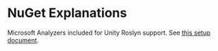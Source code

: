 # NuGet Explanations

Microsoft Analyzers included for Unity Roslyn support. See [this setup document](https://code.visualstudio.com/docs/other/unity#_enabling-unity-warnings).
